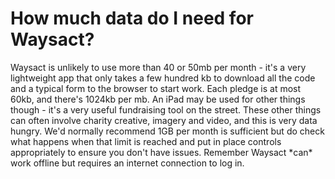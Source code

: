 # How much data do I need for Waysact?

Waysact is unlikely to use more than 40 or 50mb per month - it\'s a very
lightweight app that only takes a few hundred kb to download all the
code and a typical form to the browser to start work. Each pledge is at
most 60kb, and there\'s 1024kb per mb. An iPad may be used for other
things though - it\'s a very useful fundraising tool on the street.
These other things can often involve charity creative, imagery and
video, and this is very data hungry. We\'d normally recommend 1GB per
month is sufficient but do check what happens when that limit is reached
and put in place controls appropriately to ensure you don\'t have
issues. Remember Waysact \*can\* work offline but requires an internet
connection to log in.
